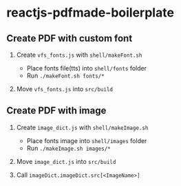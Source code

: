 # reactjs-pdfmade-boilerplate

## Create PDF with custom font

1. Create `vfs_fonts.js` with `shell/makeFont.sh`

   - Place fonts file(tts) into `shell/fonts` folder
   - Run `./makeFont.sh fonts/*`

2. Move `vfs_fonts.js` into `src/build`

## Create PDF with image

1. Create `image_dict.js` with `shell/makeImage.sh`

   - Place fonts image into `shell/images` folder
   - Run `./makeImage.sh images/*`

2. Move `image_dict.js` into `src/build`
3. Call `imageDict.imageDict.src[<ImageName>]`
